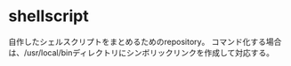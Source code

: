 # shellscript
自作したシェルスクリプトをまとめるためのrepository。 
コマンド化する場合は、/usr/local/binディレクトリにシンボリックリンクを作成して対応する。

